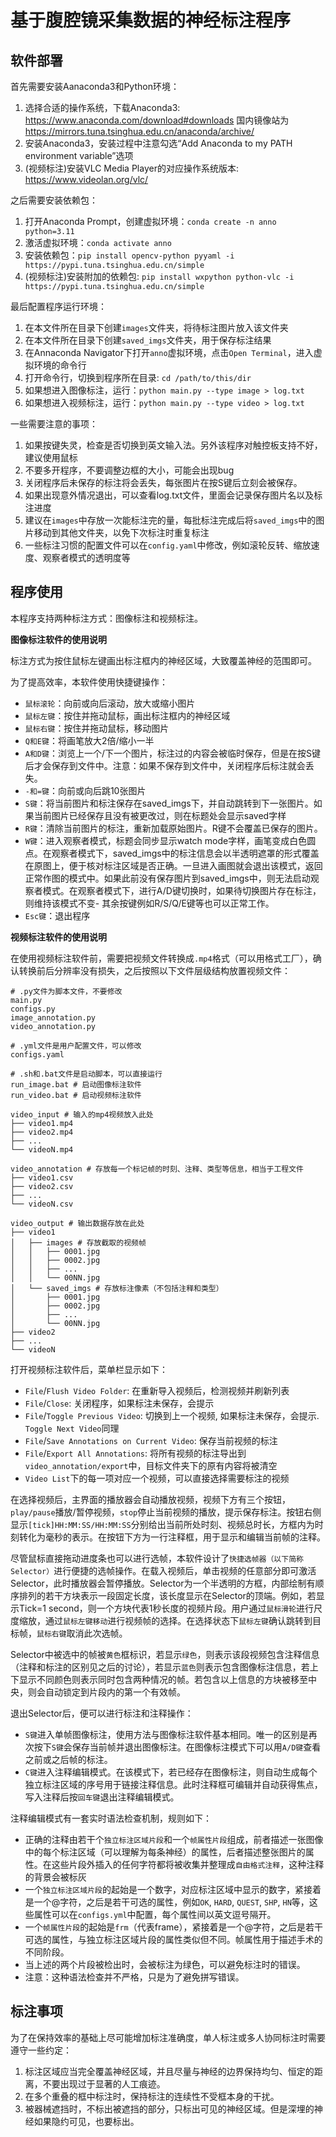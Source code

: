 # 基于腹腔镜采集数据的神经标注程序

## 软件部署

首先需要安装Aanaconda3和Python环境：
1. 选择合适的操作系统，下载Anaconda3: https://www.anaconda.com/download#downloads 国内镜像站为 https://mirrors.tuna.tsinghua.edu.cn/anaconda/archive/
2. 安装Anaconda3，安装过程中注意勾选“Add Anaconda to my PATH environment variable”选项
3. (视频标注)安装VLC Media Player的对应操作系统版本: https://www.videolan.org/vlc/

之后需要安装依赖包：
1. 打开Anaconda Prompt，创建虚拟环境：`conda create -n anno python=3.11`
2. 激活虚拟环境：`conda activate anno`
3. 安装依赖包：`pip install opencv-python pyyaml -i https://pypi.tuna.tsinghua.edu.cn/simple`
4. (视频标注)安装附加的依赖包: `pip install wxpython python-vlc -i https://pypi.tuna.tsinghua.edu.cn/simple`

最后配置程序运行环境：
1. 在本文件所在目录下创建`images`文件夹，将待标注图片放入该文件夹
2. 在本文件所在目录下创建`saved_imgs`文件夹，用于保存标注结果
3. 在Annaconda Navigator下打开`anno`虚拟环境，点击`Open Terminal`，进入虚拟环境的命令行
4. 打开命令行，切换到程序所在目录: `cd /path/to/this/dir`
5. 如果想进入图像标注，运行：`python main.py --type image > log.txt`
6. 如果想进入视频标注，运行：`python main.py --type video > log.txt`


一些需要注意的事项：
1. 如果按键失灵，检查是否切换到英文输入法。另外该程序对触控板支持不好，建议使用鼠标
2. 不要多开程序，不要调整边框的大小，可能会出现bug
3. 关闭程序后未保存的标注将会丢失，每张图片在按S键后立刻会被保存。
4. 如果出现意外情况退出，可以查看log.txt文件，里面会记录保存图片名以及标注进度
5. 建议在`images`中存放一次能标注完的量，每批标注完成后将`saved_imgs`中的图片移动到其他文件夹，以免下次标注时重复标注
6. 一些标注习惯的配置文件可以在`config.yaml`中修改，例如滚轮反转、缩放速度、观察者模式的透明度等

## 程序使用

本程序支持两种标注方式：图像标注和视频标注。

**图像标注软件的使用说明**

标注方式为按住鼠标左键画出标注框内的神经区域，大致覆盖神经的范围即可。

为了提高效率，本软件使用快捷键操作：
- `鼠标滚轮`：向前或向后滚动，放大或缩小图片
- `鼠标左键`：按住并拖动鼠标，画出标注框内的神经区域
- `鼠标右键`：按住并拖动鼠标，移动图片
- `Q和E键`：将画笔放大2倍/缩小一半
- `A和D键`：浏览上一个/下一个图片，标注过的内容会被临时保存，但是在按S键后才会保存到文件中。注意：如果不保存到文件中，关闭程序后标注就会丢失。
- `-和=键`：向前或向后跳10张图片
- `S键`：将当前图片和标注保存在saved_imgs下，并自动跳转到下一张图片。如果当前图片已经保存且没有被更改过，则在标题处会显示saved字样
- `R键`：清除当前图片的标注，重新加载原始图片。R键不会覆盖已保存的图片。
- `W键`：进入观察者模式，标题会同步显示watch mode字样，画笔变成白色圆点。在观察者模式下，saved_imgs中的标注信息会以半透明遮罩的形式覆盖在原图上，便于核对标注区域是否正确。一旦进入画图就会退出该模式，返回正常作图的模式中。如果此前没有保存图片到saved_imgs中，则无法启动观察者模式。在观察者模式下，进行A/D键切换时，如果待切换图片存在标注，则维持该模式不变- 其余按键例如R/S/Q/E键等也可以正常工作。
- `Esc键`：退出程序

**视频标注软件的使用说明**

在使用视频标注软件前，需要把视频文件转换成`.mp4`格式（可以用格式工厂），确认转换前后分辨率没有损失，之后按照以下文件层级结构放置视频文件：

```
# .py文件为脚本文件，不要修改
main.py
configs.py
image_annotation.py
video_annotation.py

# .yml文件是用户配置文件，可以修改
configs.yaml

# .sh和.bat文件是启动脚本，可以直接运行
run_image.bat # 启动图像标注软件
run_video.bat # 启动视频标注软件

video_input # 输入的mp4视频放入此处
├── video1.mp4
├── video2.mp4
├── ...
└── videoN.mp4

video_annotation # 存放每一个标记帧的时刻、注释、类型等信息，相当于工程文件
├── video1.csv
├── video2.csv
├── ...
└── videoN.csv

video_output # 输出数据存放在此处
├── video1
│   ├── images # 存放截取的视频帧
│   │   ├── 0001.jpg
│   │   ├── 0002.jpg
│   │   ├── ...
│   │   └── 00NN.jpg
│   └── saved_imgs # 存放标注像素（不包括注释和类型）
│       ├── 0001.jpg
│       ├── 0002.jpg
│       ├── ...
│       └── 00NN.jpg
├── video2
├── ...
└── videoN
```

打开视频标注软件后，菜单栏显示如下：
- `File`/`Flush Video Folder`: 在重新导入视频后，检测视频并刷新列表
- `File`/`Close`: 关闭程序，如果标注未保存，会提示
- `File`/`Toggle Previous Video`: 切换到上一个视频, 如果标注未保存，会提示. `Toggle Next Video`同理
- `File`/`Save Annotations on Current Video`: 保存当前视频的标注
- `File`/`Export All Annotations`: 将所有视频的标注导出到`video_annotation/export`中，目标文件夹下的原有内容将被清空
- `Video List`下的每一项对应一个视频，可以直接选择需要标注的视频

在选择视频后，主界面的播放器会自动播放视频，视频下方有三个按钮，`play/pause`播放/暂停视频，`stop`停止当前视频的播放，提示保存标注。按钮右侧显示`[tick]HH:MM:SS/HH:MM:SS`分别给出当前所处时刻、视频总时长，方框内为时刻转化为毫秒的表示。在按钮下方为一行注释框，用于显示和编辑当前帧的注释。

尽管鼠标直接拖动进度条也可以进行选帧，本软件设计了`快捷选帧器（以下简称Selector）`进行便捷的选帧操作。在载入视频后，单击视频的任意部分即可激活Selector，此时播放器会暂停播放。Selector为一个半透明的方框，内部绘制有顺序排列的若干方块表示一段固定长度，该长度显示在Selector的顶端。例如，若显示Tick=1 second，则一个方块代表1秒长度的视频片段。用户通过`鼠标滑轮`进行尺度缩放，通过`鼠标左键移动`进行视频帧的选择。在选择状态下`鼠标左键`确认跳转到目标帧，`鼠标右键`取消此次选帧。

Selector中被选中的帧被`黄色`框标识，若显示`绿色`，则表示该段视频包含注释信息（注释和标注的区别见之后的讨论），若显示`蓝色`则表示包含图像标注信息，若上下显示不同颜色则表示同时包含两种情况的帧。若包含以上信息的方块被移至中央，则会自动锁定到片段内的第一个有效帧。

退出Selector后，便可以进行标注和注释操作：
- `S键`进入单帧图像标注，使用方法与图像标注软件基本相同。唯一的区别是再次按下`S键`会保存当前帧并退出图像标注。在图像标注模式下可以用`A/D键`查看之前或之后帧的标注。
- `C键`进入注释编辑模式。在该模式下，若已经存在图像标注，则自动生成每个独立标注区域的序号用于链接注释信息。此时注释框可编辑并自动获得焦点，写入注释后按`回车键`退出注释编辑模式。

注释编辑模式有一套实时语法检查机制，规则如下：
- 正确的注释由若干个`独立标注区域片段`和一个`帧属性片段`组成，前者描述一张图像中的每个标注区域（可以理解为每条神经）的属性，后者描述整张图片的属性。在这些片段外插入的任何字符都将被收集并整理成`自由格式注释`，这种注释的背景会被标灰
- 一个`独立标注区域片段`的起始是一个数字，对应标注区域中显示的数字，紧接着是一个@字符，之后是若干可选的属性，例如`OK`, `HARD`, `QUEST`, `SHP`, `HN`等，这些属性可以在`configs.yml`中配置，每个属性间以英文逗号隔开。
- 一个`帧属性片段`的起始是`frm`（代表frame），紧接着是一个@字符，之后是若干可选的属性，与独立标注区域片段的属性类似但不同。帧属性用于描述手术的不同阶段。
- 当上述的两个片段被检出时，会被标注为绿色，可以避免标注时的错误。
- 注意：这种语法检查并不严格，只是为了避免拼写错误。

## 标注事项

为了在保持效率的基础上尽可能增加标注准确度，单人标注或多人协同标注时需要遵守一些约定：
1. 标注区域应当完全覆盖神经区域，并且尽量与神经的边界保持均匀、恒定的距离，不要出现过于显著的人工痕迹。
2. 在多个重叠的框中标注时，保持标注的连续性不受框本身的干扰。
3. 被器械遮挡时，不标出被遮挡的部分，只标出可见的神经区域。但是深埋的神经如果隐约可见，也要标出。

